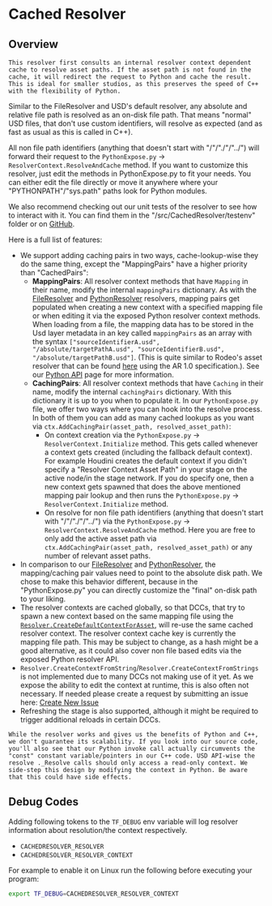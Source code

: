 # Cached Resolver
## Overview
```admonish tip
This resolver first consults an internal resolver context dependent cache to resolve asset paths. If the asset path is not found in the cache, it will redirect the request to Python and cache the result. This is ideal for smaller studios, as this preserves the speed of C++ with the flexibility of Python.
```

Similar to the FileResolver and USD's default resolver, any absolute and relative file path is resolved as an on-disk file path. That means "normal" USD files, that don't use custom identifiers, will resolve as expected (and as fast as usual as this is called in C++).

All non file path identifiers (anything that doesn't start with "/"/"./"/"../") will forward their request to the `PythonExpose.py` -> `ResolverContext.ResolveAndCache` method.
If you want to customize this resolver, just edit the methods in PythonExpose.py to fit your needs. You can either edit the file directly or move it anywhere where your "PYTHONPATH"/"sys.path" paths look for Python modules.

We also recommend checking out our unit tests of the resolver to see how to interact with it. You can find them in the "<Repo Root>/src/CachedResolver/testenv" folder or on [GitHub](https://github.com/LucaScheller/VFX-UsdAssetResolver/blob/main/src/CachedResolver/testenv/testCachedResolver.py).

Here is a full list of features:
- We support adding caching pairs in two ways, cache-lookup-wise they do the same thing, except the "MappingPairs" have a higher priority than "CachedPairs":
    - **MappingPairs**: All resolver context methods that have `Mapping` in their name, modify the internal `mappingPairs` dictionary. As with the [FileResolver](../FileResolver/overview.md) and [PythonResolver](../PythonResolver/overview.md) resolvers, mapping pairs get populated when creating a new context with a specified mapping file or when editing it via the exposed Python resolver context methods. When loading from a file, the mapping data has to be stored in the Usd layer metadata in an key called ```mappingPairs``` as an array with the syntax ```["sourceIdentifierA.usd", "/absolute/targetPathA.usd", "sourceIdentifierB.usd", "/absolute/targetPathB.usd"]```. (This is quite similar to Rodeo's asset resolver that can be found [here](https://github.com/rodeofx/rdo_replace_resolver) using the AR 1.0 specification.). See our [Python API](./PythonAPI.md) page for more information.
    - **CachingPairs**: All resolver context methods that have `Caching` in their name, modify the internal `cachingPairs` dictionary. With this dictionary it is up to you when to populate it. In our `PythonExpose.py` file, we offer two ways where you can hook into the resolve process. In both of them you can add as many cached lookups as you want via `ctx.AddCachingPair(asset_path, resolved_asset_path)`:
        - On context creation via the `PythonExpose.py` -> `ResolverContext.Initialize` method. This gets called whenever a context gets created (including the fallback default context). For example Houdini creates the default context if you didn't specify a "Resolver Context Asset Path" in your stage on the active node/in the stage network. If you do specify one, then a new context gets spawned that does the above mentioned mapping pair lookup and then runs the `PythonExpose.py` -> `ResolverContext.Initialize` method.
        - On resolve for non file path identifiers (anything that doesn't start with "/"/"./"/"../") via the `PythonExpose.py` -> `ResolverContext.ResolveAndCache` method. Here you are free to only add the active asset path via `ctx.AddCachingPair(asset_path, resolved_asset_path)` or any number of relevant asset paths.
- In comparison to our [FileResolver](../FileResolver/overview.md) and [PythonResolver](../PythonResolver/overview.md), the mapping/caching pair values need to point to the absolute disk path. We chose to make this behavior different, because in the "PythonExpose.py" you can directly customize the "final" on-disk path to your liking.  
- The resolver contexts are cached globally, so that DCCs, that try to spawn a new context based on the same mapping file using the [```Resolver.CreateDefaultContextForAsset```](https://openusd.org/dev/api/class_ar_resolver.html), will re-use the same cached resolver context. The resolver context cache key is currently the mapping file path. This may be subject to change, as a hash might be a good alternative, as it could also cover non file based edits via the exposed Python resolver API.
- ```Resolver.CreateContextFromString```/```Resolver.CreateContextFromStrings``` is not implemented due to many DCCs not making use of it yet. As we expose the ability to edit the context at runtime, this is also often not necessary. If needed please create a request by submitting an issue here: [Create New Issue](https://github.com/LucaScheller/VFX-UsdAssetResolver/issues/new)
- Refreshing the stage is also supported, although it might be required to trigger additional reloads in certain DCCs.


```admonish warning
While the resolver works and gives us the benefits of Python and C++, we don't guarantee its scalability. If you look into our source code, you'll also see that our Python invoke call actually circumvents the "const" constant variable/pointers in our C++ code. USD API-wise the resolve ._Resolve calls should only access a read-only context. We side-step this design by modifying the context in Python. Be aware that this could have side effects.
```

## Debug Codes
Adding following tokens to the `TF_DEBUG` env variable will log resolver information about resolution/the context respectively.
* `CACHEDRESOLVER_RESOLVER`
* `CACHEDRESOLVER_RESOLVER_CONTEXT`

For example to enable it on Linux run the following before executing your program:

```bash
export TF_DEBUG=CACHEDRESOLVER_RESOLVER_CONTEXT
```